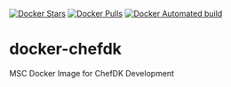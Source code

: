 [![Docker Stars](https://img.shields.io/docker/stars/emslmsc/chefdk.svg?maxAge=2592000)](https://hub.docker.com/r/emslmsc/chefdk)
[![Docker Pulls](https://img.shields.io/docker/pulls/emslmsc/chefdk.svg?maxAge=2592000)](https://hub.docker.com/r/emslmsc/chefdk)
[![Docker Automated build](https://img.shields.io/docker/automated/emslmsc/chefdk.svg?maxAge=2592000)](https://hub.docker.com/r/emslmsc/chefdk)

# docker-chefdk
MSC Docker Image for ChefDK Development
